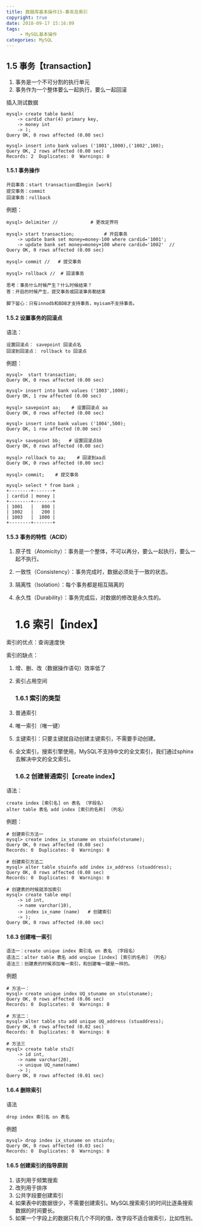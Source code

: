 ```yaml
---
title: 数据库基本操作15-事务及索引
copyright: true
date: 2018-09-17 15:16:09
tags:
     - MySQL基本操作
categories: MySQL
---
```


## 1.5	事务【transaction】

1. 事务是一个不可分割的执行单元
2. 事务作为一个整体要么一起执行，要么一起回滚

插入测试数据

```mysql
mysql> create table bank(
    -> cardid char(4) primary key,
    -> money int
    -> );
Query OK, 0 rows affected (0.00 sec)

mysql> insert into bank values ('1001',1000),('1002',100);
Query OK, 2 rows affected (0.00 sec)
Records: 2  Duplicates: 0  Warnings: 0
```

#### 1.5.1	事务操作

```mysql
开启事务：start transaction或begin [work]
提交事务：commit
回滚事务：rollback
```

例题：

```mysql
mysql> delimiter //            # 更改定界符

mysql> start transaction;			# 开启事务
    -> update bank set money=money-100 where cardid='1001';
    -> update bank set money=money+100 where cardid='1002'  //
Query OK, 0 rows affected (0.00 sec)

mysql> commit //   # 提交事务

mysql> rollback //  # 回滚事务
```

```
思考：事务什么时候产生？什么时候结束？
答：开启的时候产生，提交事务或回滚事务都结束

脚下留心：只有innodb和BDB才支持事务，myisam不支持事务。

```

#### 1.5.2      设置事务的回滚点

语法：

```mysql
设置回滚点： savepoint 回滚点名
回滚到回滚点： rollback to 回滚点
```

例题：

```mysql
mysql>  start transaction;
Query OK, 0 rows affected (0.00 sec)

mysql> insert into bank values ('1003',1000);
Query OK, 1 row affected (0.00 sec)

mysql> savepoint aa;    # 设置回滚点 aa
Query OK, 0 rows affected (0.00 sec)

mysql> insert into bank values ('1004',500);
Query OK, 1 row affected (0.00 sec)
 
mysql> savepoint bb;   # 设置回滚点bb
Query OK, 0 rows affected (0.00 sec)
 
mysql> rollback to aa;    # 回滚到aa点
Query OK, 0 rows affected (0.00 sec)

mysql> commit;    # 提交事务

mysql> select * from bank ;
+--------+-------+
| cardid | money |
+--------+-------+
| 1001   |   800 |
| 1002   |   200 |
| 1003   |  1000 |
+--------+-------+
```

#### 1.5.3	事务的特性（ACID）

1. 原子性（Atomicity）：事务是一个整体，不可以再分，要么一起执行，要么一起不执行。

2. 一致性（Consistency）：事务完成时，数据必须处于一致的状态。

3. 隔离性（Isolation）：每个事务都是相互隔离的

4. 永久性（Durability）：事务完成后，对数据的修改是永久性的。

   # 1.6	索引【index】

索引的优点：查询速度快

索引的缺点：

1. 增、删、改（数据操作语句）效率低了

2. 索引占用空间

   ### 1.6.1	索引的类型

3. 普通索引

4. 唯一索引（唯一键）

5. 主键索引：只要主键就自动创建主键索引，不需要手动创建。

6. 全文索引，搜索引擎使用，MySQL不支持中文的全文索引，我们通过sphinx去解决中文的全文索引。

   ### 1.6.2	创建普通索引【create index】

语法：

```mysql
create index [索引名] on 表名 （字段名）
alter table 表名 add index [索引的名称] （列名）
```

例题：

```mysql
# 创建索引方法一
mysql> create index ix_stuname on stuinfo(stuname);
Query OK, 0 rows affected (0.08 sec)
Records: 0  Duplicates: 0  Warnings: 0

# 创建索引方法二
mysql> alter table stuinfo add index ix_address (stuaddress);
Query OK, 0 rows affected (0.08 sec)
Records: 0  Duplicates: 0  Warnings: 0

# 创建表的时候就添加索引
mysql> create table emp(
    -> id int,
    -> name varchar(10),
    -> index ix_name (name)   # 创建索引
    -> );
Query OK, 0 rows affected (0.00 sec)
```

#### 1.6.3	创建唯一索引

```mysql
语法一：create unique index 索引名 on 表名 （字段名）
语法二：alter table 表名 add unqiue [index] [索引的名称] （列名）
语法三：创建表的时候添加唯一索引，和创建唯一键是一样的。
```

例题

```mysql
# 方法一：
mysql> create unique index UQ_stuname on stu(stuname);
Query OK, 0 rows affected (0.06 sec)
Records: 0  Duplicates: 0  Warnings: 0

# 方法二：
mysql> alter table stu add unique UQ_address (stuaddress);
Query OK, 0 rows affected (0.02 sec)
Records: 0  Duplicates: 0  Warnings: 0

# 方法三
mysql> create table stu2(
    -> id int,
    -> name varchar(20),
    -> unique UQ_name(name)
    -> );
Query OK, 0 rows affected (0.01 sec)
```

#### 1.6.4	删除索引

语法

```mysql
drop index 索引名 on 表名
```

例题

```mysql
mysql> drop index ix_stuname on stuinfo;
Query OK, 0 rows affected (0.03 sec)
Records: 0  Duplicates: 0  Warnings: 0
```

#### 1.6.5	创建索引的指导原则

1. 该列用于频繁搜索
2. 改列用于排序
3. 公共字段要创建索引
4. 如果表中的数据很少，不需要创建索引。MySQL搜索索引的时间比逐条搜索数据的时间要长。
5. 如果一个字段上的数据只有几个不同的值，改字段不适合做索引，比如性别。

